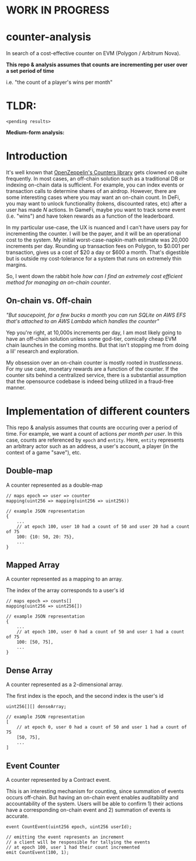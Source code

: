 # WORK IN PROGRESS
# counter-analysis
In search of a cost-effective counter on EVM (Polygon / Arbitrum Nova).

**This repo & analysis assumes that counts are incrementing per user over a set period of time**

i.e. "the count of a player's wins per month"

# TLDR:

```
<pending results>
```

**Medium-form analysis:**

# Introduction

It's well known that [OpenZeppelin's Counters library](https://github.com/OpenZeppelin/openzeppelin-contracts/blob/master/contracts/utils/Counters.sol) gets clowned on quite frequently. In most cases, an off-chain solution such as a traditional DB or indexing on-chain data is sufficient. For example, you can index events or transaction calls to determine shares of an airdrop. However, there are some interesting cases where you may want an on-chain count. In DeFi, you may want to unlock functionality (tokens, discounted rates, etc) after a user has made *N* actions. In GameFi, maybe you want to track some event (i.e. "wins") and have token rewards as a function of the leaderboard.

In my particular use-case, the UX is nuanced and I can't have users pay for incrementing the counter. I will be the payer, and it will be an operational cost to the system. My initial worst-case-napkin-math estimate was 20,000 increments per day. Rounding up transaction fees on Polygon, to $0.001 per transaction, gives us a cost of $20 a day or $600 a month. That's digestible but is outside my cost-tolerance for a system that runs on extremely thin margins.

So, I went down the rabbit hole *how can I find an extremely cost efficient method for managing an on-chain counter*.

## On-chain vs. Off-chain

*"But saucepoint, for a few bucks a month you can run SQLite on AWS EFS that's attached to an AWS Lambda which handles the counter"*

Yep you're right, at 10,000s increments per day, I am most likely going to have an off-chain solution unless some god-tier, comically cheap EVM chain launches in the coming months. But that isn't stopping me from doing a lil' research and exploration.

My obsession over an on-chain counter is mostly rooted in *trustlessness*. For my use case, monetary rewards are a function of the counter. If the counter sits behind a centralized service, there is a substantial assumption that the opensource codebase is indeed being utilized in a fraud-free manner.

# Implementation of different counters

This repo & analysis assumes that counts are occuring over a period of time. For example, we want a count of actions *per month per user*. In this case, counts are referenced by `epoch` and `entity`. Here, `entity` represents an arbitrary actor such as an address, a user's account, a player (in the context of a game "save"), etc.


## Double-map

A counter represented as a double-map

```
// maps epoch => user => counter
mapping(uint256 => mapping(uint256 => uint256))

// example JSON representation
{
    ...
    // at epoch 100, user 10 had a count of 50 and user 20 had a count of 75
    100: {10: 50, 20: 75},  
    ...
}
```

## Mapped Array

A counter represented as a mapping to an array.

The index of the array corresponds to a user's id
```
// maps epoch => counts[]
mapping(uint256 => uint256[])

// example JSON representation
{
    ...
    // at epoch 100, user 0 had a count of 50 and user 1 had a count of 75
    100: [50, 75],
    ...
}
```

## Dense Array

A counter represented as a 2-dimensional array.

The first index is the epoch, and the second index is the user's id

```
uint256[][] denseArray;

// example JSON representation
[
    // at epoch 0, user 0 had a count of 50 and user 1 had a count of 75
    [50, 75],
    ...
]
```

## Event Counter

A counter represented by a Contract event.

This is an interesting mechanism for counting, since summation of events occurs off-chain. But having an on-chain event enables auditability and accountability of the system. Users will be able to confirm 1) their actions have a corresponding on-chain event and 2) summation of events is accurate.

```
event CountEvent(uint256 epoch, uint256 userId);

// emitting the event represents an increment
// a client will be responsible for tallying the events
// at epoch 100, user 1 had their count incremented
emit CountEvent(100, 1);
```
